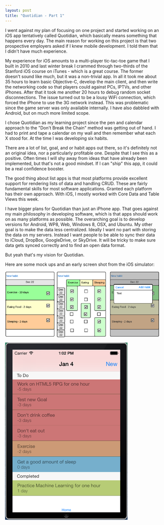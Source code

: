 ```yaml
---
layout: post
title: "Quotidian - Part 1"
---
```


I went against my plan of focusing on one project and started working on an iOS app tentatively called Quotidian, which basically means something that happens every day. The main reason for working on this project is that two prospective employers asked if I knew mobile development. I told them that I didn't have much experience.

My experience for iOS amounts to a multi-player tic-tac-toe game that I built in 2010 and last winter break I crammed through two-thirds of the Stanford iOS course on iTunes - which is a great course. The former doesn't sound like much, but it was a non-trivial app. In all it took me about 35 hours to learn basic Objective-C, develop the main client, and then write the networking code so that players could against PCs, IPTVs, and other iPhones. After that it took me another 20 hours to debug random socket disconnections. The issue turned out to be a lousy WiFi connection, which forced the iPhone to use the 3G network instead. This was problematic since the game server was only available internally. I have also dabbled with Android, but on much more limited scope.

I chose Quotidian as my learning project since the pen and calendar approach to the "Don't Break the Chain" method was getting out of hand. I had to print and tape a calendar on my wall and then remember what each X stood for. At the time I was developing six habits.

There are a lot of list, goal, and or habit apps out there, so it's definitely not an original idea, nor a particularly profitable one. Despite that I see this as a positive. Often times I will shy away from ideas that have already been implemented, but that's not a good mindset. If I can "ship" this app, it could be a real confidence booster.

The good thing about list apps is that most platforms provide excellent support for rendering lists of data and handling CRUD. These are fairly fundamental skills for most software applications. Granted each platform has their own approach. With iOS, I mostly worked with Core Data and Table Views this week.

I have bigger plans for Quotidian than just an iPhone app. That goes against my main philosophy in developing software, which is that apps should work on as many platforms as possible. The overarching goal is to develop versions for Android, WP8, Web, Windows 8, OSX, and Ubuntu. My other goal is to make the data less centralized. Ideally I want no part with storing the data on my servers. Instead I want people to be able to sync their data to iCloud, DropBox, GoogleDrive, or SkyDrive. It will be tricky to make sure data gets synced correctly and to find an open data format.

But yeah that's my vision for Quotidian.

Here are some mock ups and an early screen shot from the iOS simulator:

![Quotidian Mocks](/images/quotidian_mocks.png)

![Quotidian List View Version 1](/images/quotidian_s1.png)